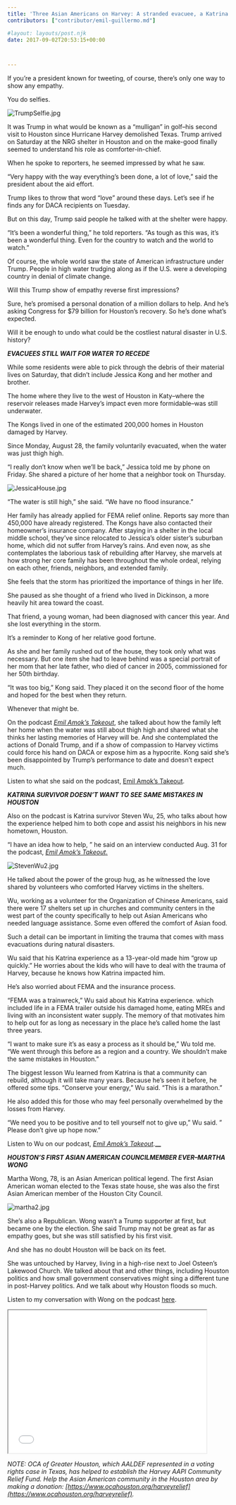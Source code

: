 ```yaml
---
title: 'Three Asian Americans on Harvey: A stranded evacuee, a Katrina survivor, and a Trump booster'
contributors: ["contributor/emil-guillermo.md"]

#layout: layouts/post.njk
date: 2017-09-02T20:53:15+00:00



---
```


If you’re a president known for tweeting, of course, there’s only one way to
show any empathy.

You do selfies.

![TrumpSelfie.jpg](/uploads/TrumpSelfie.jpg)

It was Trump in what would be known as a “mulligan” in golf–his second visit to
Houston since Hurricane Harvey demolished Texas. Trump arrived on Saturday at
the NRG shelter in Houston and on the make-good finally seemed to understand his
role as comforter-in-chief.

When he spoke to reporters, he seemed impressed by what he saw.

“Very happy with the way everything’s been done, a lot of love,” said the
president about the aid effort.

Trump likes to throw that word “love” around these days. Let’s see if he finds
any for DACA recipients on Tuesday.

But on this day, Trump said people he talked with at the shelter were happy.

“It’s been a wonderful thing,” he told reporters. “As tough as this was, it’s
been a wonderful thing. Even for the country to watch and the world to watch.”

Of course, the whole world saw the state of American infrastructure under Trump.
People in high water trudging along as if the U.S. were a developing country in
denial of climate change.

Will this Trump show of empathy reverse first impressions?

Sure, he’s promised a personal donation of a million dollars to help. And he’s
asking Congress for $79 billion for Houston’s recovery. So he’s done what’s
expected.

Will it be enough to undo what could be the costliest natural disaster in U.S.
history?

_**EVACUEES STILL WAIT FOR WATER TO RECEDE**_

While some residents were able to pick through the debris of their material
lives on Saturday, that didn’t include Jessica Kong and her mother and brother.

The home where they live to the west of Houston in Katy–where the reservoir
releases made Harvey’s impact even more formidable–was still underwater.

The Kongs lived in one of the estimated 200,000 homes in Houston damaged by
Harvey.

Since Monday, August 28, the family voluntarily evacuated, when the water was
just thigh high.

“I really don’t know when we’ll be back,” Jessica told me by phone on Friday.
She shared a picture of her home that a neighbor took on Thursday.

![JessicaHouse.jpg](/uploads/JessicaHouse.jpg)

“The water is still high,” she said. “We have no flood insurance.”

Her family has already applied for FEMA relief online. Reports say more than
450,000 have already registered. The Kongs have also contacted their homeowner’s
insurance company. After staying in a shelter in the local middle school,
they’ve since relocated to Jessica’s older sister’s suburban home, which did not
suffer from Harvey’s rains. And even now, as she contemplates the laborious task
of rebuilding after Harvey, she marvels at how strong her core family has been
throughout the whole ordeal, relying on each other, friends, neighbors, and
extended family.

She feels that the storm has prioritized the importance of things in her life.

She paused as she thought of a friend who lived in Dickinson, a more heavily hit
area toward the coast.

That friend, a young woman, had been diagnosed with cancer this year. And she
lost everything in the storm.

It’s a reminder to Kong of her relative good fortune.

As she and her family rushed out of the house, they took only what was
necessary. But one item she had to leave behind was a special portrait of her
mom that her late father, who died of cancer in 2005, commissioned for her 50th
birthday.

“It was too big,” Kong said. They placed it on the second floor of the home and
hoped for the best when they return.

Whenever that might be.

On the podcast _[Emil Amok’s Takeout](https://bit.ly/2xGVsEP)_, she talked about
how the family left her home when the water was still about thigh high and
shared what she thinks her lasting memories of Harvey will be. And she
contemplated the actions of Donald Trump, and if a show of compassion to Harvey
victims could force his hand on DACA or expose him as a hypocrite. Kong said
she’s been disappointed by Trump’s performance to date and doesn’t expect much.

Listen to what she said on the podcast, [Emil Amok’s
Takeout](https://bit.ly/2xGVsEP).

_**KATRINA SURVIVOR DOESN’T WANT TO SEE SAME MISTAKES IN HOUSTON**_

Also on the podcast is Katrina survivor Steven Wu, 25, who talks about how the
experience helped him to both cope and assist his neighbors in his new hometown,
Houston.

“I have an idea how to help, ” he said on an interview conducted Aug. 31 for the
podcast, [_Emil Amok’s Takeout_.](https://bit.ly/2xGVsEP)

![StevenWu2.jpg](/uploads/StevenWu2.jpg)

He talked about the power of the group hug, as he witnessed the love shared by
volunteers who comforted Harvey victims in the shelters.

Wu, working as a volunteer for the Organization of Chinese Americans, said there
were 17 shelters set up in churches and community centers in the west part of
the county specifically to help out Asian Americans who needed language
assistance. Some even offered the comfort of Asian food.

Such a detail can be important in limiting the trauma that comes with mass
evacuations during natural disasters.

Wu said that his Katrina experience as a 13-year-old made him “grow up quickly.”
He worries about the kids who will have to deal with the trauma of Harvey,
because he knows how Katrina impacted him.

He’s also worried about FEMA and the insurance process.

“FEMA was a trainwreck,” Wu said about his Katrina experience. which included
life in a FEMA trailer outside his damaged home, eating MREs and living with an
inconsistent water supply. The memory of that motivates him to help out for as
long as necessary in the place he’s called home the last three years.

“I want to make sure it’s as easy a process as it should be,” Wu told me. “We
went through this before as a region and a country. We shouldn’t make the same
mistakes in Houston.”

The biggest lesson Wu learned from Katrina is that a community can rebuild,
although it will take many years. Because he’s seen it before, he offered some
tips. “Conserve your energy,” Wu said. “This is a marathon.”

He also added this for those who may feel personally overwhelmed by the losses
from Harvey.

“We need you to be positive and to tell yourself not to give up,” Wu said. ”
Please don’t give up hope now.”

Listen to Wu on our podcast, _[Emil Amok’s
Takeout](https://bit.ly/2xGVsEP)._**\_\_**

_**HOUSTON’S FIRST ASIAN AMERICAN COUNCILMEMBER EVER–MARTHA WONG**_

Martha Wong, 78, is an Asian American political legend. The first Asian American
woman elected to the Texas state house, she was also the first Asian American
member of the Houston City Council.

![martha2.jpg](/uploads/martha2.jpg)

She’s also a Republican. Wong wasn’t a Trump supporter at first, but became one
by the election. She said Trump may not be great as far as empathy goes, but she
was still satisfied by his first visit.

And she has no doubt Houston will be back on its feet.

She was untouched by Harvey, living in a high-rise next to Joel Osteen’s
Lakewood Church. We talked about that and other things, including Houston
politics and how small government conservatives might sing a different tune in
post-Harvey politics. And we talk about why Houston floods so much.

Listen to my conversation with Wong on the podcast
[here](https://bit.ly/2xGVsEP).

<iframe
src="//html5-player.libsyn.com/embed/episode/id/5702257/height/324/width/450/theme/standard/autonext/no/thumbnail/yes/autoplay/no/preload/no/no_addthis/no/direction/backward/"
height="324" width="450" scrolling="no" allowfullscreen=""
webkitallowfullscreen="" mozallowfullscreen="" oallowfullscreen=""
msallowfullscreen=""></iframe>

_NOTE: OCA of Greater Houston, which AALDEF represented in a voting rights case
in Texas, has helped to establish the Harvey AAPI Community Relief Fund. Help
the Asian American community in the Houston area by making a donation:
[https://www.ocahouston.org/harveyrelief](https://www.ocahouston.org/harveyrelief)._

